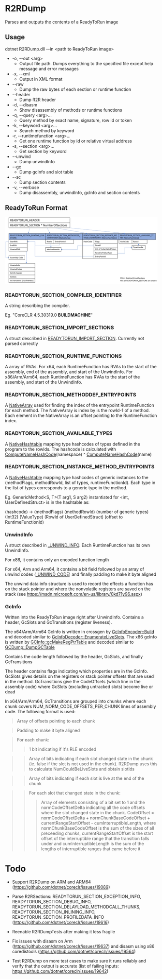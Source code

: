 # R2RDump

Parses and outputs the contents of a ReadyToRun image

## Usage

dotnet R2RDump.dll --in &lt;path to ReadyToRun image&gt;

* -o, --out &lt;arg&gt;
	- Output file path. Dumps everything to the specified file except help message and error messages
* -x, --xml
	- Output in XML format	
* --raw
	- Dump the raw bytes of each section or runtime function
* --header
	- Dump R2R header
* -d, --disasm
	- Show disassembly of methods or runtime functions
* -q, --query &lt;arg&gt;...
	- Query method by exact name, signature, row id or token
* -k, --keyword &lt;arg&gt;...
	- Search method by keyword
* -r, --runtimefunction &lt;arg&gt;...
	- Get one runtime function by id or relative virtual address
* -s, --section &lt;arg&gt;...
	- Get section by keyword
* --unwind
	- Dump unwindInfo
* --gc
	- Dump gcInfo and slot table
* --sc
	- Dump section contents
* -v, --verbose
	- Dump disassembly, unwindInfo, gcInfo and section contents

## ReadyToRun Format

![R2RFormat](R2RFormat.png)

### READYTORUN_SECTION_COMPILER_IDENTIFIER

A string describing the compiler. 

Eg. "CoreCLR 4.5.30319.0 __BUILDMACHINE__"

### READYTORUN_SECTION_IMPORT_SECTIONS

A struct described in [READYTORUN_IMPORT_SECTION](../../inc/readytorun.h). Currently not parsed correctly

### READYTORUN_SECTION_RUNTIME_FUNCTIONS

A array of RVAs. For x64, each RuntimeFunction has RVAs to the start of the assembly, end of the assembly, and start of the UnwindInfo. For x86/Arm/Arm64, each RuntimeFunction has RVAs to the start of the assembly, and start of the UnwindInfo.

### READYTORUN_SECTION_METHODDEF_ENTRYPOINTS

A [NativeArray](NativeArray.cs) used for finding the index of the entrypoint RuntimeFunction for each method. The NativeArray is index by is the rowId-1 of a method. Each element in the NativeArray is an offset pointing to the RuntimeFunction index.

### READYTORUN_SECTION_AVAILABLE_TYPES

A [NativeHashtable](NativeHashtable.cs) mapping type hashcodes of types defined in the program to the rowIds. The hashcode is calculated with [ComputeNameHashCode](../../vm/typehashingalgorithms.h)(namespace) ^ [ComputeNameHashCode](../../vm/typehashingalgorithms.h)(name)

### READYTORUN_SECTION_INSTANCE_METHOD_ENTRYPOINTS

A [NativeHashtable](NativeHashtable.cs) mapping type hashcodes of generic instances to the (methodFlags, methodRowId, list of types, runtimeFunctionId). Each type in the list of types corresponds to a generic type in the method.

Eg. GenericMethod&lt;S, T&gt;(T arg1, S arg2) instantiated for &lt;int, UserDefinedStruct&gt; is in the hashtable as:

(hashcode) -> (methodFlags) (methodRowId) (number of generic types) (Int32) (ValueType) (RowId of UserDefinedStruct) (offset to RuntimeFunctionId)

### UnwindInfo

A struct described in [_UNWIND_INFO](../../inc/win64unwind.h). Each RuntimeFunction has its own UnwindInfo.

For x86, it contains only an encoded function length

For x64, Arm and Arm64, it contains a bit field followed by an array of unwind codes ([_UNWIND_CODE](../../inc/win64unwind.h)) and finally padding to make it byte aligned

The unwind data info structure is used to record the effects a function has on the stack pointer and where the nonvolatile registers are saved on the stack (see https://msdn.microsoft.com/en-us/library/0kd71y96.aspx)

### GcInfo

Written into the ReadyToRun image right after UnwindInfo. Contains a header, GcSlots and GcTransitions (register liveness).

The x64/Arm/Arm64 GcInfo is written in crossgen by [GcInfoEncoder::Build](../../gcinfo/gcinfoencoder.cpp) and decoded similar to [GcInfoDecoder::EnumerateLiveSlots](../../vm/gcinfodecoder.cpp). The x86 gcInfo is written by [GCInfo::gcMakeRegPtrTable](../../jit/gcencode.cpp) and decoded similar to [GCDump::DumpGCTable](../../gcdump/i386/gcdumpx86.cpp)

Contains the code length followed by the header, GcSlots, and finally GcTransitions

The header contains flags indicating which properties are in the GcInfo. GcSlots gives details on the registers or stack pointer offsets that are used in the method. GcTransitions give the CodeOffsets (which line in the assembly code) where GcSlots (excluding untracked slots) become live or dead

In x64/Arm/Arm64, GcTransitions are grouped into chunks where each chunk covers NUM_NORM_CODE_OFFSETS_PER_CHUNK lines of assembly code. The following format is used:
> Array of offsets pointing to each chunk

> Padding to make it byte aligned

> For each chunk:
>> 1 bit indicating if it's RLE encoded

>> Array of bits indicating if each slot changed state in the chunk (ie. false if the slot is not used in the chunk). R2RDump uses this to calculate NumCouldBeLiveSlots and obtain slotIds

>> Array of bits indicating if each slot is live at the end of the chunk

>> For each slot that changed state in the chunk:
>>> Array of elements consisting of a bit set to 1 and the normCodeOffsetDelta indicating all the code offsets where the slot changed state in the chunk. CodeOffset = normCodeOffsetDelta + normChunkBaseCodeOffset + currentRangeStartOffset - cumInterruptibleLength, where normChunkBaseCodeOffset is the sum of the sizes of all preceeding chunks, currentRangeStartOffset is the start offset of the interruptible range that the transition falls under and cumInterruptibleLength is the sum of the lengths of interruptible ranges that came before it


# Todo

* Support R2RDump on ARM and ARM64 (https://github.com/dotnet/coreclr/issues/19089)

* Parse R2RSections: READYTORUN_SECTION_EXCEPTION_INFO, READYTORUN_SECTION_DEBUG_INFO, READYTORUN_SECTION_DELAYLOAD_METHODCALL_THUNKS, READYTORUN_SECTION_INLINING_INFO, READYTORUN_SECTION_PROFILEDATA_INFO (https://github.com/dotnet/coreclr/issues/19616)

* Reenable R2RDumpTests after making it less fragile

* Fix issues with disasm on Arm (https://github.com/dotnet/coreclr/issues/19637) and disasm using x86 coredistools (https://github.com/dotnet/coreclr/issues/19564)

* Test R2RDump on more test cases to make sure it runs reliably and verify that the output is accurate (list of failing inputs: https://github.com/dotnet/coreclr/issues/19642)

